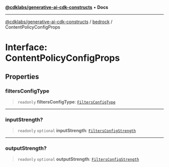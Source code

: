 [**@cdklabs/generative-ai-cdk-constructs**](../../../README.md) • **Docs**

***

[@cdklabs/generative-ai-cdk-constructs](../../../README.md) / [bedrock](../README.md) / ContentPolicyConfigProps

# Interface: ContentPolicyConfigProps

## Properties

### filtersConfigType

> `readonly` **filtersConfigType**: [`FiltersConfigType`](../enumerations/FiltersConfigType.md)

***

### inputStrength?

> `readonly` `optional` **inputStrength**: [`FiltersConfigStrength`](../enumerations/FiltersConfigStrength.md)

***

### outputStrength?

> `readonly` `optional` **outputStrength**: [`FiltersConfigStrength`](../enumerations/FiltersConfigStrength.md)
